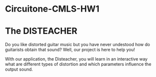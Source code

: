 # Circuitone-CMLS-HW1
# The DISTEACHER

Do you like distorted guitar music but you have never undestood how do guitarists obtain that sound? Well, our project is here to help you!

With our application, the Disteacher, you will learn in an interactive way what are different types of distortion and which parameters influence the output sound.
